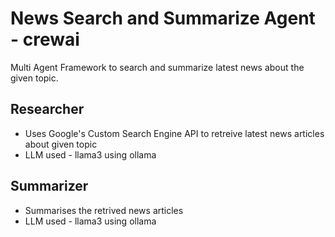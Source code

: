 # News Search and Summarize Agent - crewai

Multi Agent Framework to search and summarize latest news about the given topic.
## Researcher

- Uses Google's Custom Search Engine API to retreive latest news articles about given topic
- LLM used - llama3 using ollama

## Summarizer

- Summarises the retrived news articles
- LLM used - llama3 using ollama
